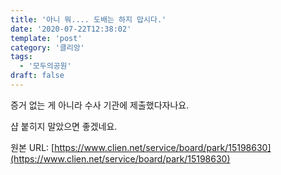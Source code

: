 ```yaml
---
title: '아니 뭐.... 도배는 하지 맙시다.'
date: '2020-07-22T12:38:02'
template: 'post'
category: '클리앙'
tags: 
  - '모두의공원'
draft: false
---
```


증거 없는 게 아니라 수사 기관에 제출했다자나요.

샵 붙히지 말았으면 좋겠네요.

원본 URL: [https://www.clien.net/service/board/park/15198630](https://www.clien.net/service/board/park/15198630)